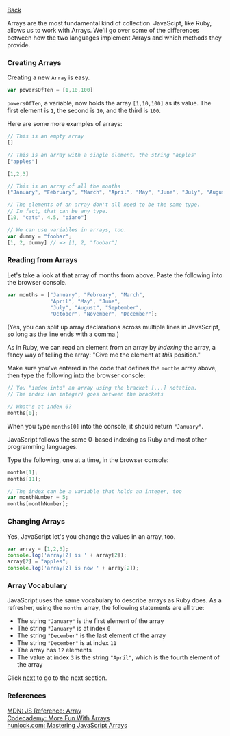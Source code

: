 [Back](8_if_statements.md)

Arrays are the most fundamental kind of collection.  JavaScipt, like Ruby, allows us to work with Arrays. We'll go over some of the differences between how the two languages implement Arrays and which methods they provide.

### Creating Arrays

Creating a new `Array` is easy.

```javascript
var powersOfTen = [1,10,100]
```

`powersOfTen`, a variable, now holds the array `[1,10,100]` as its value.  The first element is `1`, the second is `10`, and the third is `100`.

Here are some more examples of arrays:

```javascript
// This is an empty array
[]

// This is an array with a single element, the string "apples"
["apples"]

[1,2,3]

// This is an array of all the months
["January", "February", "March", "April", "May", "June", "July", "August", "September", "November", "December"]

// The elements of an array don't all need to be the same type.
// In fact, that can be any type.
[10, "cats", 4.5, "piano"]

// We can use variables in arrays, too.
var dummy = "foobar";
[1, 2, dummy] // => [1, 2, "foobar"]
```

### Reading from Arrays

Let's take a look at that array of months from above.  Paste the following into the browser console.

```javascript
var months = ["January", "February", "March", 
              "April", "May", "June", 
              "July", "August", "September", 
              "October", "November", "December"];
```

(Yes, you can split up array declarations across multiple lines in JavaScript, so long as the line ends with a comma.)

As in Ruby, we can read an element from an array by *indexing* the array, a fancy way of telling the array: "Give me the element at *this* position."

Make sure you've entered in the code that defines the `months` array above, then type the following into the browser console:

```javascript
// You "index into" an array using the bracket [...] notation.
// The index (an integer) goes between the brackets

// What's at index 0?
months[0];
```

When you type `months[0]` into the console, it should return `"January"`.

JavaScript follows the same 0-based indexing as Ruby and most other programming languages.

Type the following, one at a time, in the browser console:

```javascript
months[1];
months[11];

// The index can be a variable that holds an integer, too
var monthNumber = 5;
months[monthNumber];
```

### Changing Arrays

Yes, JavaScript let's you change the values in an array, too.

```javascript
var array = [1,2,3];
console.log('array[2] is ' + array[2]);
array[2] = "apples";
console.log('array[2] is now ' + array[2]);
```

### Array Vocabulary

JavaScript uses the same vocabulary to describe arrays as Ruby does.  As a refresher, using the `months` array, the following statements are all true:

* The string `"January"` is the first element of the array
* The string `"January"` is at index `0`
* The string `"December"` is the last element of the array
* The string `"December"` is at index `11`
* The array has `12` elements
* The value at index `3` is the string `"April"`, which is the fourth element of the array

Click [next](10_array_operations.md) to go to the next section.

### References

[MDN: JS Reference: Array](https://developer.mozilla.org/en/JavaScript/Reference/Global_Objects/Array/)<br>
[Codecademy: More Fun With Arrays](http://www.codecademy.com/courses/working-with-indexed-associate-and-multi-dimensional-arrays)<br>
[hunlock.com: Mastering JavaScript Arrays](http://www.hunlock.com/blogs/Mastering_Javascript_Arrays)